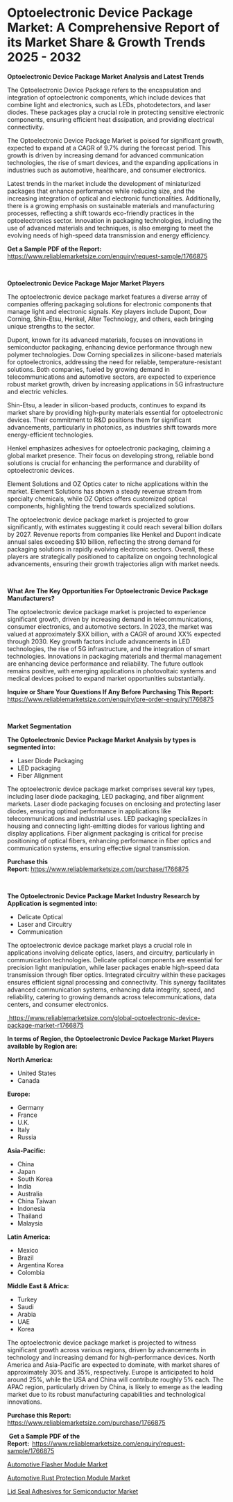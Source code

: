 <p><h1>Optoelectronic Device Package Market: A Comprehensive Report of its Market Share & Growth Trends 2025 - 2032</h1></p><p><strong>Optoelectronic Device Package Market Analysis and Latest Trends</strong></p>
<p><p>The Optoelectronic Device Package refers to the encapsulation and integration of optoelectronic components, which include devices that combine light and electronics, such as LEDs, photodetectors, and laser diodes. These packages play a crucial role in protecting sensitive electronic components, ensuring efficient heat dissipation, and providing electrical connectivity. </p><p>The Optoelectronic Device Package Market is poised for significant growth, expected to expand at a CAGR of 9.7% during the forecast period. This growth is driven by increasing demand for advanced communication technologies, the rise of smart devices, and the expanding applications in industries such as automotive, healthcare, and consumer electronics. </p><p>Latest trends in the market include the development of miniaturized packages that enhance performance while reducing size, and the increasing integration of optical and electronic functionalities. Additionally, there is a growing emphasis on sustainable materials and manufacturing processes, reflecting a shift towards eco-friendly practices in the optoelectronics sector. Innovation in packaging technologies, including the use of advanced materials and techniques, is also emerging to meet the evolving needs of high-speed data transmission and energy efficiency.</p></p>
<p><strong>Get a Sample PDF of the Report:&nbsp;</strong> <a href="https://www.reliablemarketsize.com/enquiry/request-sample/1766875?utm_campaign=2113&utm_medium=2&utm_source=Github&utm_content=ia&utm_term=06042025&utm_id=optoelectronic-device-package">https://www.reliablemarketsize.com/enquiry/request-sample/1766875</a></p>
<p>&nbsp;</p>
<p><strong>Optoelectronic Device Package Major Market Players</strong></p>
<p><p>The optoelectronic device package market features a diverse array of companies offering packaging solutions for electronic components that manage light and electronic signals. Key players include Dupont, Dow Corning, Shin-Etsu, Henkel, Alter Technology, and others, each bringing unique strengths to the sector.</p><p>Dupont, known for its advanced materials, focuses on innovations in semiconductor packaging, enhancing device performance through new polymer technologies. Dow Corning specializes in silicone-based materials for optoelectronics, addressing the need for reliable, temperature-resistant solutions. Both companies, fueled by growing demand in telecommunications and automotive sectors, are expected to experience robust market growth, driven by increasing applications in 5G infrastructure and electric vehicles.</p><p>Shin-Etsu, a leader in silicon-based products, continues to expand its market share by providing high-purity materials essential for optoelectronic devices. Their commitment to R&D positions them for significant advancements, particularly in photonics, as industries shift towards more energy-efficient technologies.</p><p>Henkel emphasizes adhesives for optoelectronic packaging, claiming a global market presence. Their focus on developing strong, reliable bond solutions is crucial for enhancing the performance and durability of optoelectronic devices.</p><p>Element Solutions and OZ Optics cater to niche applications within the market. Element Solutions has shown a steady revenue stream from specialty chemicals, while OZ Optics offers customized optical components, highlighting the trend towards specialized solutions.</p><p>The optoelectronic device package market is projected to grow significantly, with estimates suggesting it could reach several billion dollars by 2027. Revenue reports from companies like Henkel and Dupont indicate annual sales exceeding $10 billion, reflecting the strong demand for packaging solutions in rapidly evolving electronic sectors. Overall, these players are strategically positioned to capitalize on ongoing technological advancements, ensuring their growth trajectories align with market needs.</p></p>
<p>&nbsp;</p>
<p><strong>What Are The Key Opportunities For Optoelectronic Device Package Manufacturers?</strong></p>
<p><p>The optoelectronic device package market is projected to experience significant growth, driven by increasing demand in telecommunications, consumer electronics, and automotive sectors. In 2023, the market was valued at approximately $XX billion, with a CAGR of around XX% expected through 2030. Key growth factors include advancements in LED technologies, the rise of 5G infrastructure, and the integration of smart technologies. Innovations in packaging materials and thermal management are enhancing device performance and reliability. The future outlook remains positive, with emerging applications in photovoltaic systems and medical devices poised to expand market opportunities substantially.</p></p>
<p><strong>Inquire or Share Your Questions If Any Before Purchasing This Report:</strong> <a href="https://www.reliablemarketsize.com/enquiry/pre-order-enquiry/1766875?utm_campaign=2113&utm_medium=2&utm_source=Github&utm_content=ia&utm_term=06042025&utm_id=optoelectronic-device-package">https://www.reliablemarketsize.com/enquiry/pre-order-enquiry/1766875</a></p>
<p>&nbsp;</p>
<p><strong>Market Segmentation</strong></p>
<p><strong>The Optoelectronic Device Package Market Analysis by types is segmented into:</strong></p>
<p><ul><li>Laser Diode Packaging</li><li>LED packaging</li><li>Fiber Alignment</li></ul></p>
<p><p>The optoelectronic device package market comprises several key types, including laser diode packaging, LED packaging, and fiber alignment markets. Laser diode packaging focuses on enclosing and protecting laser diodes, ensuring optimal performance in applications like telecommunications and industrial uses. LED packaging specializes in housing and connecting light-emitting diodes for various lighting and display applications. Fiber alignment packaging is critical for precise positioning of optical fibers, enhancing performance in fiber optics and communication systems, ensuring effective signal transmission.</p></p>
<p><strong>Purchase this Report:&nbsp;</strong><a href="https://www.reliablemarketsize.com/purchase/1766875?utm_campaign=2113&utm_medium=2&utm_source=Github&utm_content=ia&utm_term=06042025&utm_id=optoelectronic-device-package">https://www.reliablemarketsize.com/purchase/1766875</a></p>
<p>&nbsp;</p>
<p><strong>The Optoelectronic Device Package Market Industry Research by Application is segmented into:</strong></p>
<p><ul><li>Delicate Optical</li><li>Laser and Circuitry</li><li>Communication</li></ul></p>
<p><p>The optoelectronic device package market plays a crucial role in applications involving delicate optics, lasers, and circuitry, particularly in communication technologies. Delicate optical components are essential for precision light manipulation, while laser packages enable high-speed data transmission through fiber optics. Integrated circuitry within these packages ensures efficient signal processing and connectivity. This synergy facilitates advanced communication systems, enhancing data integrity, speed, and reliability, catering to growing demands across telecommunications, data centers, and consumer electronics.</p></p>
<p><a href="https://www.reliablemarketsize.com/global-optoelectronic-device-package-market-r1766875?utm_campaign=2113&utm_medium=2&utm_source=Github&utm_content=ia&utm_term=06042025&utm_id=optoelectronic-device-package">&nbsp;https://www.reliablemarketsize.com/global-optoelectronic-device-package-market-r1766875</a></p>
<p><strong>In terms of Region, the Optoelectronic Device Package Market Players available by Region are:</strong></p>
<p>
    <p> <strong> North America: </strong>
        <ul>
            <li>United States</li>
            <li>Canada</li>
        </ul>
        </p> 
    <p> <strong> Europe: </strong>
        <ul>
            <li>Germany</li>
            <li>France</li>
            <li>U.K.</li>
            <li>Italy</li>
            <li>Russia</li>
        </ul>
        </p> 
    <p> <strong> Asia-Pacific: </strong>
        <ul>
            <li>China</li>
            <li>Japan</li>
            <li>South Korea</li>
            <li>India</li>
            <li>Australia</li>
            <li>China Taiwan</li>
            <li>Indonesia</li>
            <li>Thailand</li>
            <li>Malaysia</li>
        </ul>
        </p> 
    <p> <strong> Latin America: </strong>
        <ul>
            <li>Mexico</li>
            <li>Brazil</li>
            <li>Argentina Korea</li>
            <li>Colombia</li>
        </ul>
        </p> 
    <p> <strong> Middle East & Africa: </strong>
        <ul>
            <li>Turkey</li>
            <li>Saudi</li>
            <li>Arabia</li>
            <li>UAE</li>
            <li>Korea</li>
        </ul>
    </p>
    </p>
<p><p>The optoelectronic device package market is projected to witness significant growth across various regions, driven by advancements in technology and increasing demand for high-performance devices. North America and Asia-Pacific are expected to dominate, with market shares of approximately 30% and 35%, respectively. Europe is anticipated to hold around 25%, while the USA and China will contribute roughly 5% each. The APAC region, particularly driven by China, is likely to emerge as the leading market due to its robust manufacturing capabilities and technological innovations.</p></p>
<p><strong>Purchase this Report: </strong><a href="https://www.reliablemarketsize.com/purchase/1766875?utm_campaign=2113&utm_medium=2&utm_source=Github&utm_content=ia&utm_term=06042025&utm_id=optoelectronic-device-package">https://www.reliablemarketsize.com/purchase/1766875</a></p>
<p>&nbsp;<strong>Get a Sample PDF of the Report:&nbsp;&nbsp;</strong><a href="https://www.reliablemarketsize.com/enquiry/request-sample/1766875?utm_campaign=2113&utm_medium=2&utm_source=Github&utm_content=ia&utm_term=06042025&utm_id=optoelectronic-device-package">https://www.reliablemarketsize.com/enquiry/request-sample/1766875</a></p>
<p><strong></strong></p>
<p><p><a href="https://github.com/krookplier6h/Market-Research-Report-List-1/blob/main/automotive-flasher-module-market.md?utm_campaign=2113&utm_medium=2&utm_source=Github&utm_content=ia&utm_term=06042025&utm_id=optoelectronic-device-package">Automotive Flasher Module Market</a></p><p><a href="https://github.com/mharielmesa/Market-Research-Report-List-5/blob/main/automotive-rust-protection-module-market.md?utm_campaign=2113&utm_medium=2&utm_source=Github&utm_content=ia&utm_term=06042025&utm_id=optoelectronic-device-package">Automotive Rust Protection Module Market</a></p><p><a href="https://github.com/dringals/Market-Research-Report-List-7/blob/main/lid-seal-adhesives-for-semiconductor-market.md?utm_campaign=2113&utm_medium=2&utm_source=Github&utm_content=ia&utm_term=06042025&utm_id=optoelectronic-device-package">Lid Seal Adhesives for Semiconductor Market</a></p></p>